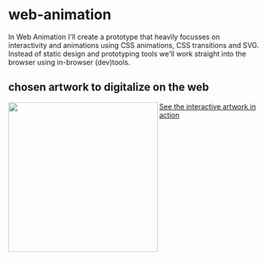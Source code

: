 # web-animation
In Web Animation I'll create a prototype that heavily focusses on interactivity and animations using CSS animations, CSS transitions and SVG. Instead of static design and prototyping tools we'll work straight into the browser using in-browser (dev)tools.

## chosen artwork to digitalize on the web
<img align="left" src="https://d3atsf3fgek2rw.cloudfront.net/content/uploads/2014/08/London-Zoo-1002x1616.jpg" width="300">

[See the interactive artwork in action](https://joopakerboom.github.io/web-animation/)
